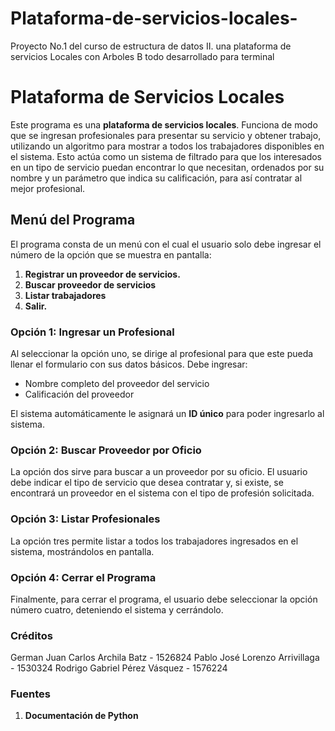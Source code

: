 # Plataforma-de-servicios-locales-
Proyecto No.1 del curso de estructura de datos II. una plataforma de servicios Locales con Arboles B todo desarrollado para terminal 


# Plataforma de Servicios Locales

Este programa es una **plataforma de servicios locales**. Funciona de modo que se ingresan profesionales para presentar su servicio y obtener trabajo, utilizando un algoritmo para mostrar a todos los trabajadores disponibles en el sistema. Esto actúa como un sistema de filtrado para que los interesados en un tipo de servicio puedan encontrar lo que necesitan, ordenados por su nombre y un parámetro que indica su calificación, para así contratar al mejor profesional.

## Menú del Programa

El programa consta de un menú con el cual el usuario solo debe ingresar el número de la opción que se muestra en pantalla:

1. **Registrar un proveedor de servicios.**
2. **Buscar proveedor de servicios**
3. **Listar trabajadores**
4. **Salir.**

### Opción 1: Ingresar un Profesional

Al seleccionar la opción uno, se dirige al profesional para que este pueda llenar el formulario con sus datos básicos. Debe ingresar:

- Nombre completo del proveedor del servicio
- Calificación del proveedor

El sistema automáticamente le asignará un **ID único** para poder ingresarlo al sistema.

### Opción 2: Buscar Proveedor por Oficio

La opción dos sirve para buscar a un proveedor por su oficio. El usuario debe indicar el tipo de servicio que desea contratar y, si existe, se encontrará un proveedor en el sistema con el tipo de profesión solicitada.

### Opción 3: Listar Profesionales

La opción tres permite listar a todos los trabajadores ingresados en el sistema, mostrándolos en pantalla.

### Opción 4: Cerrar el Programa

Finalmente, para cerrar el programa, el usuario debe seleccionar la opción número cuatro, deteniendo el sistema y cerrándolo.

### Créditos
German Juan Carlos Archila Batz - 1526824
Pablo José Lorenzo Arrivillaga - 1530324
Rodrigo Gabriel Pérez Vásquez - 1576224

### Fuentes
1. **Documentación de Python**
